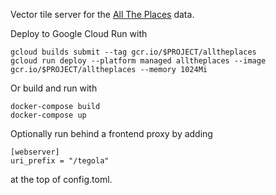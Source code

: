 Vector tile server for the [All The Places][1] data.

[1]: https://www.alltheplaces.xyz/

Deploy to Google Cloud Run with

```
gcloud builds submit --tag gcr.io/$PROJECT/alltheplaces
gcloud run deploy --platform managed alltheplaces --image gcr.io/$PROJECT/alltheplaces --memory 1024Mi
```

Or build and run with

```
docker-compose build
docker-compose up
```

Optionally run behind a frontend proxy by adding

```
[webserver]
uri_prefix = "/tegola"
```

at the top of config.toml.
